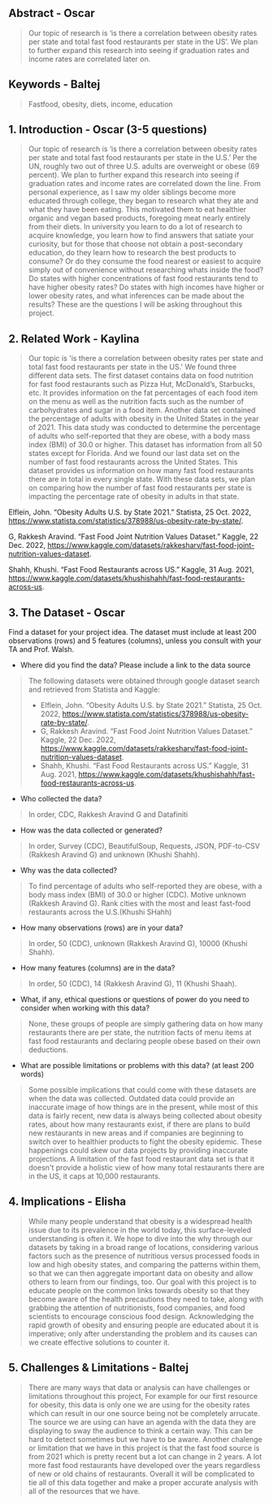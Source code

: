 ## Abstract - Oscar

> Our topic of research is ‘is there a correlation between obesity rates per state and total fast food restaurants per state in the US’. We plan to further expand this research into seeing if graduation rates and income rates are correlated later on.

## Keywords - Baltej
> Fastfood, obesity, diets, income, education 

## 1. Introduction  - Oscar (3-5 questions)
> Our topic of research is ‘is there a correlation between obesity rates per state and total fast food restaurants per state in the U.S.’ Per the UN, roughly two out of three U.S. adults are overweight or obese (69 percent). We plan to further expand this research into seeing if graduation rates and income rates are correlated down the line. From personal experience, as I saw my older siblings become more educated through college, they began to research what they ate and what they have been eating. This motivated them to eat healthier organic and vegan based products, foregoing meat nearly entirely from their diets. In university you learn to do a lot of research to acquire knowledge, you learn how to find answers that satiate your curiosity, but for those that choose not obtain a post-secondary education, do they learn how to research the best products to consume? Or do they consume the food nearest or easiest to acquire simply out of convenience without researching whats inside the food? Do states with higher concentrations of fast food restaurants tend to have higher obesity rates? Do states with high incomes have higher or lower obesity rates, and what inferences can be made about the results? These are the questions I will be asking throughout this project.

## 2. Related Work  - Kaylina 
> Our topic is 'is there a correlation between obesity rates per state and total fast food restaurants per state in the US.' We found three different data sets. The first dataset contains data on food nutrition for fast food restaurants such as Pizza Hut, McDonald’s, Starbucks, etc. It provides information on the fat percentages of each food item on the menu as well as the nutrition facts such as the number of carbohydrates and sugar in a food item. Another data set contained the percentage of adults with obesity in the United States in the year of 2021. This data study was conducted to determine the percentage of adults who self-reported that they are obese, with a body mass index (BMI) of 30.0 or higher. This dataset has information from all 50 states except for Florida.  And we found our last data set on the number of fast food restaurants across the United States. This dataset provides us information on how many fast food restaurants there are in total in every single state. With these data sets, we plan on comparing how the number of fast food restaurants per state is impacting the percentage rate of obesity in adults in that state. 

Elflein, John. “Obesity Adults U.S. by State 2021.” Statista, 25 Oct. 2022, https://www.statista.com/statistics/378988/us-obesity-rate-by-state/. 

G, Rakkesh Aravind. “Fast Food Joint Nutrition Values Dataset.” Kaggle, 22 Dec. 2022, https://www.kaggle.com/datasets/rakkesharv/fast-food-joint-nutrition-values-dataset. 

Shahh, Khushi. “Fast Food Restaurants across US.” Kaggle, 31 Aug. 2021, https://www.kaggle.com/datasets/khushishahh/fast-food-restaurants-across-us. 


## 3. The Dataset - Oscar
Find a dataset for your project idea. The dataset must include at least 200 observations (rows) and 5 features (columns), unless you consult with your TA and Prof. Walsh.
* Where did you find the data? Please include a link to the data source
> The following datasets were obtained through google dataset search and retrieved from Statista and Kaggle:
> * Elflein, John. “Obesity Adults U.S. by State 2021.” Statista, 25 Oct. 2022, https://www.statista.com/statistics/378988/us-obesity-rate-by-state/.  
> * G, Rakkesh Aravind. “Fast Food Joint Nutrition Values Dataset.” Kaggle, 22 Dec. 2022, https://www.kaggle.com/datasets/rakkesharv/fast-food-joint-nutrition-values-dataset. 
> * Shahh, Khushi. “Fast Food Restaurants across US.” Kaggle, 31 Aug. 2021, https://www.kaggle.com/datasets/khushishahh/fast-food-restaurants-across-us. 

* Who collected the data?
> In order, CDC, Rakkesh Aravind G and Datafiniti
* How was the data collected or generated?
> In order, Survey (CDC), BeautifulSoup, Requests, JSON, PDF-to-CSV (Rakkesh Aravind G) and unknown (Khushi Shahh).
* Why was the data collected?
> To find percentage of adults who self-reported they are obese, with a body mass index (BMI) of 30.0 or higher (CDC). Motive unknown (Rakkesh Aravind G). Rank cities with the most and least fast-food restaurants across the U.S.(Khushi SHahh)
* How many observations (rows) are in your data?
> In order, 50 (CDC), unknown (Rakkesh Aravind G), 10000 (Khushi Shahh). 
* How many features (columns) are in the data?
> In order, 50 (CDC), 14 (Rakkesh Aravind G), 11 (Khushi Shaah).
* What, if any, ethical questions or questions of power do you need to consider when working with this data? 
> None, these groups of people are simply gathering data on how many restaurants there are per state, the nutrition facts of menu items at fast food restaurants and declaring people obese based on their own deductions.
* What are possible limitations or problems with this data? (at least 200 words)
> Some possible implications that could come with these datasets are when the data was collected. Outdated data could provide an inaccurate image of how things are in the present, while most of this data is fairly recent, new data is always being collected about obesity rates, about how many restaurants exist, if there are plans to build new restaurants in new areas and if companies are beginning to switch over to healthier products to fight the obesity epidemic. These happenings could skew our data projects by providing inaccurate projections. A limitation of the fast food restaurant data set is that it doesn't provide a holistic view of how many total restaurants there are in the US, it caps at 10,000 restaurants.

## 4. Implications - Elisha
> While many people understand that obesity is a widespread health issue due to its prevalence in the world today, this surface-leveled understanding is often it. We hope to dive into the why through our datasets by taking in a broad range of locations, considering various factors such as the presence of nutritious versus processed foods in low and high obesity states, and comparing the patterns within them, so that we can then aggregate important data on obesity and allow others to learn from our findings, too. Our goal with this project is to educate people on the common links towards obesity so that they become aware of the health precautions they need to take, along with grabbing the attention of nutritionists, food companies, and food scientists to encourage conscious food design. Acknowledging the rapid growth of obesity and ensuring people are educated about it is imperative; only after understanding the problem and its causes can we create effective solutions to counter it.

## 5. Challenges & Limitations - Baltej
> There are many ways that data or analysis can have challenges or limitations throughout this project, For example for our first resource for obesity, this data is only one we are using for the obesity rates which can result in our one source being not be completely arrucate. The source we are using can have an agenda with the data they are displaying to sway the audience to think a certain way. This can be hard to detect sometimes but we have to be aware. Another chalenge or limitation that we have in this project is that the fast food source is from 2021 which is pretty recent but a lot can change in 2 years. A lot more fast food restaurants have developed over the years regardless of new or old chains of restaurants. Overall it will be complicated to tie all of this data together and make a proper accurate analysis with all of the resources that we have.

